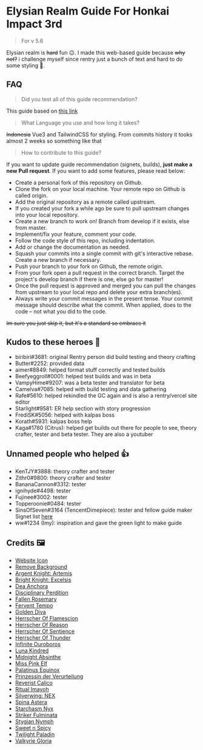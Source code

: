 # Elysian Realm Guide For Honkai Impact 3rd

> For v 5.6

Elysian realm is ~~hard~~ fun 😉. I made this web-based guide because ~~why not?~~ i challenge myself since rentry just a bunch of text and hard to do some styling 💩.


## FAQ

> Did you test all of this guide recommendation?

This guide based on [this link](https://rentry.org/hi3er)

> What Language you use and how long it takes?

~~Indonesia~~ Vue3 and TailwindCSS for styling. From commits history it tooks almost 2 weeks so something like that

> How to contribute to this guide?

If you want to update guide recommendation (signets, builds), **just make a new Pull request**. If you want to add some features, please read below:

- Create a personal fork of this repository on Github.
- Clone the fork on your local machine. Your remote repo on Github is called origin.
- Add the original repository as a remote called upstream.
- If you created your fork a while ago be sure to pull upstream changes into your local repository.
- Create a new branch to work on! Branch from develop if it exists, else from master.
- Implement/fix your feature, comment your code.
- Follow the code style of this repo, including indentation.
- Add or change the documentation as needed.
- Squash your commits into a single commit with git's interactive rebase. Create a new branch if necessary.
- Push your branch to your fork on Github, the remote origin.
- From your fork open a pull request in the correct branch. Target the project's develop branch if there is one, else go for master!
- Once the pull request is approved and merged you can pull the changes from upstream to your local repo and delete your extra branch(es).
- Always write your commit messages in the present tense. Your commit message should describe what the commit. When applied, does to the code – not what you did to the code.

~~Im sure you just skip it, but it's a standard so embrace it~~

## Kudos to these heroes 🤝

- biribiri#3681: original Rentry person did build testing and theory crafting
- Butter#2252: provided data
- aimer#8849: helped format stuff correctly and tested builds
- Beefyeggroll#0001: helped test builds and was in beta
- VampyHime#9207: was a beta tester and translator for beta
- Camelva#7085: helped with build testing and data gathering
- Rafe#5610: helped rekindled the GC again and is also a rentry/vercel site editor
- Starlight#9581: ER help section with story progression
- FrediSK#5056: helped with kalpas boss
- Korath#5931: kalpas boss help
- Kaga#1780 (Citrus): helped get builds out there for people to see, theory crafter, tester and beta tester. They are also a youtuber

## Unnamed people who helped 👍

- KenTJY#3888: theory crafter and tester
- Zithr0#9800: theory crafter and tester
- BananaCannon#3312: tester
- ignihyde#4498: tester
- Fujinee#3002: tester
- Topperoonie#0484: tester
- SinsOfSeven#3164 (TencentDimepiece): tester and fellow guide maker Signet list [here](https://rentry.org/elysian_realm_list)
- ww#1234 (Imy): inspiration and gave the green light to make guide

## Credits 🖼️

- [Website Icon](https://www.pixiv.net/en/artworks/94907919)
- [Remove Background](https://www.remove.bg)
- [Argent Knight: Artemis](https://arca.live/b/hk3rd/9364261)
- [Bright Knight: Excelsis](https://medibang.com/picture/sv2011190326147450004348839)
- [Dea Anchora](https://arca.live/b/hk3rd/25348184)
- [Disciplinary Perdition](https://www.pixiv.net/en/artworks/97236203)
- [Fallen Rosemary](https://www.huashi6.com/draw/971767)
- [Fervent Tempo](https://www.deviantart.com/firerifle64/art/Fervent-Tempo-Delta-Taking-a-Bath-V2-869746923)
- [Golden Diva](https://www.youtube.com/watch?v=0XjjREpwxrU)
- [Herrscher Of Flamescion](https://arca.live/b/hk3rd/30030448)
- [Herrscher Of Reason](https://ygosu.com/community/animation/273965)
- [Herrscher Of Sentience](https://www.qzxiu.net/w/jxz7e8.html)
- [Herrscher Of Thunder](https://www.reddit.com/r/CultureImpact/comments/u0kcu0/raiden_mei)
- [Infinite Ouroboros](https://danbooru.donmai.us/posts/5292255)
- [Luna Kindred](https://www.pinterest.com/pin/578290408383512224)
- [Midnight Absinthe](https://www.bilibili.com/read/cv6064798)
- [Miss Pink Elf](https://www.hoyolab.com/article/700343)
- [Palatinus Equinox](https://libredd.it/r/houkai3rd/comments/t2j24n/durandal_by_retty9349)
- [Prinzessin der Verurteilung](https://www.morinohitos.com)
- [Reverist Calico](https://arca.live/b/hk3rd/48931692)
- [Ritual Imayoh](http://reactor.cc/post/4299632)
- [Silverwing: NEX](https://imgur.com/gallery/0QK3TpS)
- [Spina Astera](https://danbooru.donmai.us/posts/5130940)
- [Starchasm Nyx](https://arca.live/b/replay/27887743)
- [Striker Fulminata](https://arca.live/b/hk3rd/39710366)
- [Stygian Nymph](https://wallhere.com/ru/wallpaper/1685877)
- [Sweet n Spicy](https://arca.live/b/hk3rd/36130080)
- [Twilight Paladin](https://www.pixiv.net/en/artworks/77212815)
- [Valkyrie Gloria](https://honkaiimpact3.hoyoverse.com/global/en-us/news/2900)
